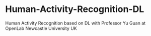 # Human-Activity-Recognition-DL
Human Activity Recognition based on DL with Professor Yu Guan at OpenLab Newcastle University UK
